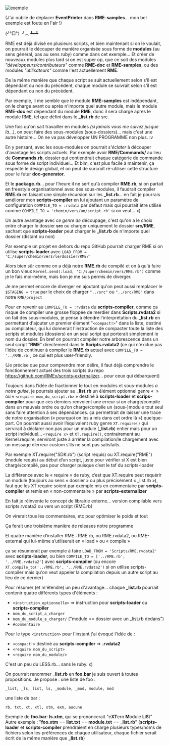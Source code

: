 ![exemple](https://cdn.discordapp.com/attachments/412532772129734656/417809748487045142/unknown.png)

(J'ai oublié de déplacer **EventPrinter** dans **RME-samples**... mon bel exemple est foutu en l'air !)

(╯°□°）╯︵ ┻━┻



RME est déjà divisé en plusieurs scripts, et bien maintenant si on le voulait, on pourrait le découper de manière organisée sous forme de **modules** (au sens général, pas au sens ruby) comme dans cet exemple... Et créer de nouveaux modules plus tard si on est super op, que ce soit des modules *"développeurs/contributeurs"* comme **RME-doc** et **RME-samples**, ou des modules *"utilisateurs"* comme l'est actuellement **RME**.

De la même manière que chaque script se suit actuellement selon s'il est dépendant ou non du précédent, chaque module se suivrait selon s'il est dépendant ou non du précédent.

Par exemple, il me semble que le module **RME-samples** est indépendant, on le charge avant ou après n'importe quel autre module, mais le module **RME-doc** est dépendant du module **RME**, donc il sera chargé après le module RME, tel que défini dans le **_list.rb** de src.

Une fois qu'on sait travailler en modules *(si jamais vous me suivez jusque là...)*, on peut faire des sous-modules (sous-dossiers)... mais c'est une autre histoire... On ne va pas développer UN PROGRAMME non plus. :v

En y pensant, avec les sous-modules on pourrait *s'éclater* à découper d'avantage les scripts actuels. Par exemple avoir **RME/Commands/** au lieu de **Commands.rb**, dossier qui contiendrait chaque catégorie de commande sous forme de script individuel... Et bim, c'est plus facile à maintenir, ça respecte le design global, et on peut de surcroît ré-utiliser cette structure pour le futur **doc-generator**.

Et le **package.rb**... pour l'heure il ne sert qu'à compiler **RME.rb**, si on partait en freestyle organisationnel avec des sous-modules, il faudrait compiler **RME.rb** en faisant une simple récursion sur les **_list.rb**... en fait je pourrais améliorer mon **scripts-compiler** en lui ajoutant un paramètre de configuration `COMPILE_TO = :rvdata` par défaut mais qui pourrait être utilisé comme `COMPILE_TO = 'chemin/vers/un/script.rb'` si on veut... x)

Un autre avantage avec *ce genre de* découpage, c'est qu'on a le choix entre charger le dossier **src** ou charger uniquement le dossier **src/RME**, sachant que **scripts-loader** peut charger le **_list.rb** de n'importe quel dossier (distant ou non)

Par exemple un projet en dehors du repo GitHub pourrait charger RME si on utilise **scripts-loader** avec `LOAD_FROM = 'C:/super/chemin/vers/le/dossier/RME/'`

Alors bien sûr comme on a déjà notre **RME.rb** de compilé et on à qu'à faire un bon vieux `Kernel.send(:load, 'C:/super/chemin/vers/RME.rb')` comme je le fais moi-même, mais bon je me suis permis de diverger.

Je me permet encore de diverger en ajoutant qu'on peut aussi remplacer le `$STAGING = true` par le choix de charger `"../src"` ou `"../src/RME"` dans notre `RME/project`

Pour en revenir au `COMPILE_TO = :rvdata` du **scripts-compiler**, comme ça risque de compiler une grosse floppée de merdier dans **Scripts.rvdata2** si on fait des sous-modules, je pense à étendre l'interprétation du **_list.rb** en permettant d'ajouter un premier élément "`<compact!>`" dans la liste, destiné au compilateur, qui lui donnerait l'instruction de compacter toute la liste des scripts et modules (dossiers) en un seul script qui porterait simplement le nom du dossier. En bref on pourrait compiler notre arborescence dans un seul script "**RME**" directement dans le **Scripts.rvdata2** (ce qui n'exclue pas l'idée de continuer à compiler le **RME.rb** actuel avec `COMPILE_TO = '../RME.rb'`, ce qui est plus user-friendly.

(Je précise que pour comprendre mon délire, il faut déjà comprendre le fonctionnement actuel des trois scripts du repo https://github.com/RMEx/scripts-externalizer... pour ceux qui débarquent)

Toujours dans l’idée de fractionner le tout en modules et sous-modules *a notre guise*, je pourrais ajouter au **_list.rb** un élément optionnel genre « <require nom_de_module> » ou « `<require nom_du_script.rb>` » destiné à **scripts-loader** et **scrips-compiler** pour que ces derniers renvoient une erreur si on charge/compile dans un mauvais ordre ou qu’on charge/compile un (sous-)module tout seul sans faire attention à ses dépendances. ça permettrait de laisser une trace de notre organisation  (« pourquoi on les a mis dans cet ordre là ») quelque-part. On pourrait aussi avoir l’équivalent ruby genre `XT.require()` qui servirait à déclarer non pas pour un module (**_list.rb**) entier mais pour un script individuel... `<require x>` et `XT.require()`, contrairement au Kernel.require, serviront juste à arrêter la compilation/le chargement avec un message d’erreur custom s’ils ne sont pas satisfaits.

Par exemple XT.require("SDK.rb") (script requis) ou XT.require("RME") (module requis) au début d’un script, juste pour vérifier si X est bien chargé/compilé, pas pour charger puisque c’est le taf du scripts-loader

La différence avec le « require » de ruby, c’est que XT.require peut requérir un module (toujours au sens « dossier » ou plus précisément « _list.rb »), faut que les XT.require soient par exemple mis en commentaire par **scripts-compiler** et remis en « non-commentaire » par **scripts-externalizer**

En fait je réinvente le concept de librairie externe... version compilable vers scripts.rvdata2 ou vers un script (RME.rb)

On virerait tous les commentaires, etc pour optimiser le poids et tout

Ça ferait une troisième manière de releases notre programme

Et quatre manière d’installer RME : RME.rb, ou RME.rvdata2, ou RME-external qui lui-même s’utiliserait en « load » ou « compile »

ça se résumerait par exemple à faire `LOAD_FROM = 'Scripts/RME.rvdata2'` avec **scripts-loader**, ou bien `COMPILE_TO = ['../RME.rb', '../RME.rvdata2']` avec **scripts-compiler** (ou encore `XT.compile_to('../RME.rb', '../RME.rvdata2')` si on utilise scripts-compiler mais qu'on veut appeler la compilation depuis un autre script au lieu de ce dernier)

Pour résumer (et m'étendre) un peu d'avantage... chaque **_list.rb** pourrait contenir quatre différents types d'éléments :

- `<instruction_optionnelle>` => instruction pour **scripts-loader** ou **scripts-compiler**
- `nom_du_script_a_charger`
- `nom_du_module_a_charger/` ("module == dossier avec un _list.rb dedans")
- `#commentaire`

Pour le type `<instruction>` pour l'instant j'ai évoqué l'idée de :
- `<compact!>` destiné au **scripts-compiler** => **.rvdata2**
- `<require nom_du_script>`
- `<require nom_du_module/>`

C'est un peu du LESS.rb... sans le ruby. x)

On pourrait renommer **_list.rb** en **foo.bar** je suis ouvert à toutes propositions. Je propose :
une liste de foo :
```
_list, _ls, list, ls, _module, _mod, module, mod
```
une liste de bar :
```
rb, txt, xt, xtl, xtm, exm, aucune
```
Exemple de **foo.bar**: **ls.xtm**, qui se prononcerait "e**XT**ern **M**odule **L**i**S**t"
Autre exemple : "**foo.xtm** == **list.txt** == **module.txt** == **_list.rb**" (**scripts-loader** et **scripts-compiler** prendraient en charge plusieurs types/noms de fichiers selon les préférences de chaque utilisateur, chaque fichier serait écrit de la même manière que **_list.rb**)
